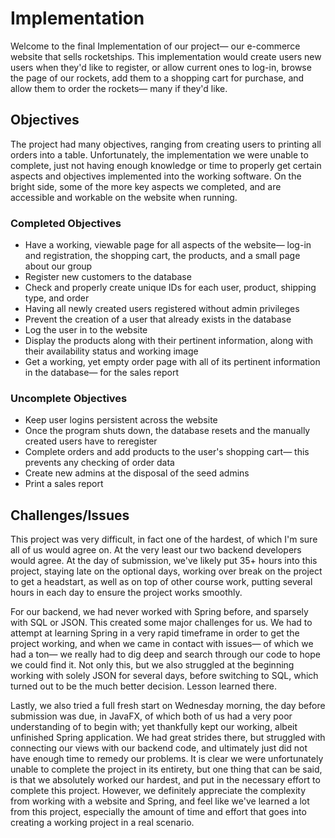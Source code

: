 # Implementation
Welcome to the final Implementation of our project— our e-commerce website that sells rocketships. This implementation would create users new users when they'd like to register, or allow current ones to log-in, browse the page of our rockets, add them to a shopping cart for purchase, and allow them to order the rockets— many if they'd like.

## Objectives

The project had many objectives, ranging from creating users to printing all orders into a table. Unfortunately, the implementation we were unable to complete, just not having enough knowledge or time to properly get certain aspects and objectives implemented into the working software. On the bright side, some of the more key aspects we completed, and are accessible and workable on the website when running.

### Completed Objectives
* Have a working, viewable page for all aspects of the website— log-in and registration, the shopping cart, the products, and a small page about our group
* Register new customers to the database
* Check and properly create unique IDs for each user, product, shipping type, and order
* Having all newly created users registered without admin privileges
* Prevent the creation of a user that already exists in the database
* Log the user in to the website
* Display the products along with their pertinent information, along with their availability status and working image
* Get a working, yet empty order page with all of its pertinent information in the database— for the sales report

### Uncomplete Objectives
* Keep user logins persistent across the website
* Once the program shuts down, the database resets and the manually created users have to reregister
* Complete orders and add products to the user's shopping cart— this prevents any checking of order data
* Create new admins at the disposal of the seed admins
* Print a sales report

## Challenges/Issues
This project was very difficult, in fact one of the hardest, of which I'm sure all of us would agree on. At the very least our two backend developers would agree. At the day of submission, we've likely put 35+ hours into this project, staying late on the optional days, working over break on the project to get a headstart, as well as on top of other course work, putting several hours in each day to ensure the project works smoothly.

For our backend, we had never worked with Spring before, and sparsely with SQL or JSON. This created some major challenges for us. We had to attempt at learning Spring in a very rapid timeframe in order to get the project working, and when we came in contact with issues— of which we had a ton— we really had to dig deep and search through our code to hope we could find it. Not only this, but we also struggled at the beginning working with solely JSON for several days, before switching to SQL, which turned out to be the much better decision. Lesson learned there.

Lastly, we also tried a full fresh start on Wednesday morning, the day before submission was due, in JavaFX, of which both of us had a very poor understanding of to begin with; yet thankfully kept our working, albeit unfinished Spring application. We had great strides there, but struggled with connecting our views with our backend code, and ultimately just did not have enough time to remedy our problems. It is clear we were unfortunately unable to complete the project in its entirety, but one thing that can be said, is that we absolutely worked our hardest, and put in the necessary effort to complete this project. However, we definitely appreciate the complexity from working with a website and Spring, and feel like we've learned a lot from this project, especially the amount of time and effort that goes into creating a working project in a real scenario.
